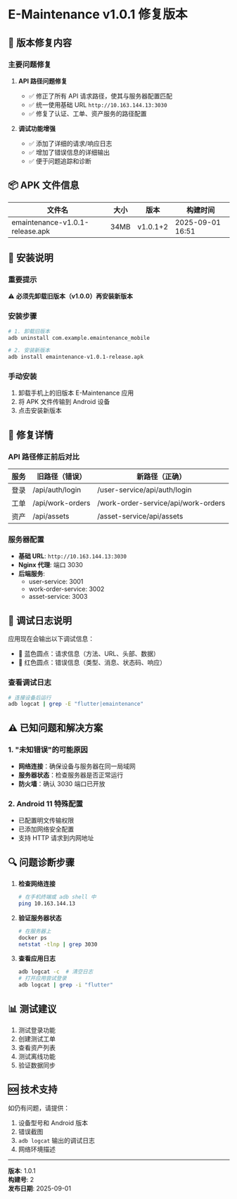 # E-Maintenance v1.0.1 修复版本

## 🔧 版本修复内容

### 主要问题修复
1. **API 路径问题修复**
   - ✅ 修正了所有 API 请求路径，使其与服务器配置匹配
   - ✅ 统一使用基础 URL `http://10.163.144.13:3030`
   - ✅ 修复了认证、工单、资产服务的路径配置

2. **调试功能增强**
   - ✅ 添加了详细的请求/响应日志
   - ✅ 增加了错误信息的详细输出
   - ✅ 便于问题追踪和诊断

## 📦 APK 文件信息

| 文件名 | 大小 | 版本 | 构建时间 |
|--------|------|------|----------|
| emaintenance-v1.0.1-release.apk | 34MB | v1.0.1+2 | 2025-09-01 16:51 |

## 🚀 安装说明

### 重要提示
⚠️ **必须先卸载旧版本（v1.0.0）再安装新版本**

### 安装步骤
```bash
# 1. 卸载旧版本
adb uninstall com.example.emaintenance_mobile

# 2. 安装新版本
adb install emaintenance-v1.0.1-release.apk
```

### 手动安装
1. 卸载手机上的旧版本 E-Maintenance 应用
2. 将 APK 文件传输到 Android 设备
3. 点击安装新版本

## 📝 修复详情

### API 路径修正前后对比

| 服务 | 旧路径（错误） | 新路径（正确） |
|------|---------------|----------------|
| 登录 | /api/auth/login | /user-service/api/auth/login |
| 工单 | /api/work-orders | /work-order-service/api/work-orders |
| 资产 | /api/assets | /asset-service/api/assets |

### 服务器配置
- **基础 URL**: `http://10.163.144.13:3030`
- **Nginx 代理**: 端口 3030
- **后端服务**: 
  - user-service: 3001
  - work-order-service: 3002
  - asset-service: 3003

## 🐛 调试日志说明

应用现在会输出以下调试信息：
- 🔵 蓝色圆点：请求信息（方法、URL、头部、数据）
- 🔴 红色圆点：错误信息（类型、消息、状态码、响应）

### 查看调试日志
```bash
# 连接设备后运行
adb logcat | grep -E "flutter|emaintenance"
```

## ⚠️ 已知问题和解决方案

### 1. "未知错误"的可能原因
- **网络连接**：确保设备与服务器在同一局域网
- **服务器状态**：检查服务器是否正常运行
- **防火墙**：确认 3030 端口已开放

### 2. Android 11 特殊配置
- 已配置明文传输权限
- 已添加网络安全配置
- 支持 HTTP 请求到内网地址

## 🔍 问题诊断步骤

1. **检查网络连接**
   ```bash
   # 在手机终端或 adb shell 中
   ping 10.163.144.13
   ```

2. **验证服务器状态**
   ```bash
   # 在服务器上
   docker ps
   netstat -tlnp | grep 3030
   ```

3. **查看应用日志**
   ```bash
   adb logcat -c  # 清空日志
   # 打开应用尝试登录
   adb logcat | grep -i "flutter"
   ```

## 📊 测试建议

1. 测试登录功能
2. 创建测试工单
3. 查看资产列表
4. 测试离线功能
5. 验证数据同步

## 🆘 技术支持

如仍有问题，请提供：
1. 设备型号和 Android 版本
2. 错误截图
3. `adb logcat` 输出的调试日志
4. 网络环境描述

---
**版本**: 1.0.1  
**构建号**: 2  
**发布日期**: 2025-09-01